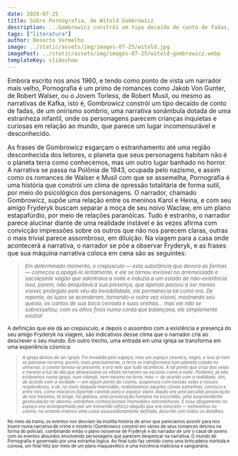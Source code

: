 ```yaml
---
date: 2020-07-25
title: Sobre Pornografia, de Witold Gombrowicz
description: ...Gombrowicz constróí um tipo decaído de conto de fadas, de um onirismo sombrio...
tags: ["literatura"]
author: Deserto Vermelho
image: ../static/assets/img/images-07-25/witold.jpg
imagePost: ../static/assets/img/images-07-25/witold-gombrowicz.webp
templateKey: slideshow
---
```


Embora escrito nos anos 1960, e tendo como ponto de vista um narrador mais velho, Pornografia é um primo de romances como Jakob Von Gunter, de Robert Walser, ou o Jovem Torless, de Robert Musil, ou mesmo as narrativas de Kafka, isto é, Gombrowicz constróí um tipo decaído de conto de fadas, de um onirismo sombrio, uma narrativa sonâmbula dotada de uma estranheza infantil, onde os personagens parecem crianças inquietas e curiosas em relação ao mundo, que parece um lugar incomensurável e desconhecido.

As frases de Gombrowicz esgarçam o estranhamento até uma região desconhecida dos leitores, o planeta que seus personagens habitam não é o planeta terra como conhecemos, mas um outro lugar banhado no horror. A narrativa se passa na Polônia de 1943, ocupada pelo nazismo, e assim como os romances de Walser e Musil com que se assemelha, Pornografia é uma história que constrói um clima de opressão totalitária de forma sutil, por meio do psicológico dos personagens. O narrador, chamado Gombrowicz, supõe uma relação entre os meninos Karol e Heina, e com seu amigo Fryderyk buscam separar a moça de seu noivo Waclaw, em um plano estapafúrdio, por meio de relações paranóicas. Tudo é estranho, o narrador parece alucinar diante de uma realidade instável e às vezes afirma com convicção impressões sobre os outros que não nos parecem claras, outras o mais trivial parece assombroso, em diluição. Na viagem para a casa onde acontecerá a narrativa, o narrador se põe a observar Fryderyk, e as frases que sua máquina narrativa coloca em cena são as seguintes:

> <small><i>Em determinado momento, o crepúsculo — esta substância que devora as formas — começou a apagá-lo lentamente, e ele se tornou invisível no arremessado e sacolejante vagão que adentrava a noite e induzia a um estado de não-existência. Isso, porém, não aniquilava a sua presença, que apenas passou a ser menos visível; protegido pelo véu da invisibilidade, ele permanecia tal como era. De repente, as luzes se acenderam, tornando-o outra vez visível, mostrando seu queixo, os cantos de sua boca cerrada e suas orelhas… mas ele não se sobressaltou; com os olhos fixos numa corda que balançava, ele simplemente existia!</i>

A definição que ele dá ao crepúsculo, e depois o assombro com a existência e presença do seu amigo Fryderyk na viagem, são indicativos desse clima que o narrador cria ao descrever o seu mundo. Em outro trecho, uma entrada em uma igreja se transforma em uma experiência cósmica:

> <small><i>A igreja deixou de ser igreja. Foi invadida pelo espaço, mas um espaço cósmico, negro, e isso já nem se passava na terra, porém, mais precisamente, a terra se transformara num planeta colado no universo; o cosmo tornou-se presente, e era nele que tudo acontecia. A tal ponto que a luz das velas e mesmo a luz do dia que atravessava os vitrais tornaram-se escuras como a noite. Portanto, já não estávamos numa igreja, num vilarejo, nem mesmo na terra, mas — de acordo com a realidade, sim, de acordo com a verdade — em algum ponto do cosmo, suspensos com nossas velas e nossos resplendores, e ali, no meio daquela imensidão, realizávamos aquelas coisas estranhas, conosco e entre nós, como macacos fazendo caretas para o espaço vazio. Aquilo era uma peculiar provocação de nós mesmos, lá longe, na galáxia, uma provocação humana na escuridão, uma surpreendente gesticulação no abismo, estranhas contorçõesnas imensidões astronômicas. E esse afogamento no espaço era acompanhado por um tremendo reforço daquilo que era concreto — estávamos no cosmo, no entanto éramos uma coisa assustadoramente definida, descrita com todos os detalhes.</i>

No meio da trama, os eventos nos desviam da insólita história de amor que parecíamos assistir para nos inserir numa narrativa de crime e mistério (Gombrowicz constrói em vários de seus romances desvios na forma do policial), combinando então o plano nonsense de Fryderyk e do narrador de unir o casal de jovens com os eventos absurdos envolvendo personagens que parecem despencar na narrativa. O mundo de Pornografia é governado por uma estranha lógica. Ao final tudo faz sentido como uma brincadeira mórbida e curiosa, um final feliz por meio de um plano maquiavélico e uma inocência maliciosa e sanguinária.